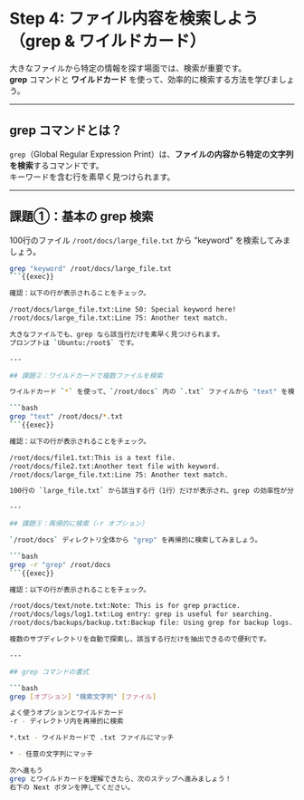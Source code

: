 # Step 4: ファイル内容を検索しよう（grep & ワイルドカード）

大きなファイルから特定の情報を探す場面では、検索が重要です。  
**grep** コマンドと **ワイルドカード** を使って、効率的に検索する方法を学びましょう。

---

## grep コマンドとは？

`grep`（Global Regular Expression Print）は、**ファイルの内容から特定の文字列を検索**するコマンドです。  
キーワードを含む行を素早く見つけられます。

---

## 課題①：基本の grep 検索

100行のファイル `/root/docs/large_file.txt` から "keyword" を検索してみましょう。

```bash
grep "keyword" /root/docs/large_file.txt
```{{exec}}

確認：以下の行が表示されることをチェック。  

/root/docs/large_file.txt:Line 50: Special keyword here!
/root/docs/large_file.txt:Line 75: Another text match.

大きなファイルでも、grep なら該当行だけを素早く見つけられます。  
プロンプトは `Ubuntu:/root$` です。

---

## 課題②：ワイルドカードで複数ファイルを検索

ワイルドカード `*` を使って、`/root/docs` 内の `.txt` ファイルから "text" を検索してみましょう。

```bash
grep "text" /root/docs/*.txt
```{{exec}}

確認：以下の行が表示されることをチェック。  

/root/docs/file1.txt:This is a text file.
/root/docs/file2.txt:Another text file with keyword.
/root/docs/large_file.txt:Line 75: Another text match.

100行の `large_file.txt` から該当する行（1行）だけが表示され、grep の効率性が分かります。

---

## 課題③：再帰的に検索（-r オプション）

`/root/docs` ディレクトリ全体から "grep" を再帰的に検索してみましょう。

```bash
grep -r "grep" /root/docs
```{{exec}}

確認：以下の行が表示されることをチェック。  

/root/docs/text/note.txt:Note: This is for grep practice.
/root/docs/logs/log1.txt:Log entry: grep is useful for searching.
/root/docs/backups/backup.txt:Backup file: Using grep for backup logs.

複数のサブディレクトリを自動で探索し、該当する行だけを抽出できるので便利です。

---

## grep コマンドの書式

```bash
grep [オプション] "検索文字列" [ファイル]

よく使うオプションとワイルドカード
-r - ディレクトリ内を再帰的に検索

*.txt - ワイルドカードで .txt ファイルにマッチ

* - 任意の文字列にマッチ

次へ進もう
grep とワイルドカードを理解できたら、次のステップへ進みましょう！
右下の Next ボタンを押してください。
